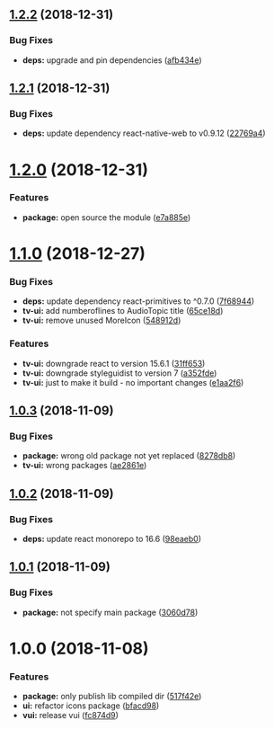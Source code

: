 ## [1.2.2](https://github.com/vgmtv/tv-ui.git/compare/v1.2.1...v1.2.2) (2018-12-31)


### Bug Fixes

* **deps:** upgrade and pin dependencies ([afb434e](https://github.com/vgmtv/tv-ui.git/commit/afb434e))

## [1.2.1](https://github.com/vgmtv/tv-ui.git/compare/v1.2.0...v1.2.1) (2018-12-31)


### Bug Fixes

* **deps:** update dependency react-native-web to v0.9.12 ([22769a4](https://github.com/vgmtv/tv-ui.git/commit/22769a4))

# [1.2.0](https://github.com/vgmtv/tv-ui.git/compare/v1.1.0...v1.2.0) (2018-12-31)


### Features

* **package:** open source the module ([e7a885e](https://github.com/vgmtv/tv-ui.git/commit/e7a885e))

# [1.1.0](https://github.com/vgmtv/tv-ui.git/compare/v1.0.3...v1.1.0) (2018-12-27)


### Bug Fixes

* **deps:** update dependency react-primitives to ^0.7.0 ([7f68944](https://github.com/vgmtv/tv-ui.git/commit/7f68944))
* **tv-ui:** add numberoflines to AudioTopic title ([65ce18d](https://github.com/vgmtv/tv-ui.git/commit/65ce18d))
* **tv-ui:** remove unused MoreIcon ([548912d](https://github.com/vgmtv/tv-ui.git/commit/548912d))


### Features

* **tv-ui:** downgrade react to version 15.6.1 ([31ff653](https://github.com/vgmtv/tv-ui.git/commit/31ff653))
* **tv-ui:** downgrade styleguidist to version 7 ([a352fde](https://github.com/vgmtv/tv-ui.git/commit/a352fde))
* **tv-ui:** just to make it build - no important changes ([e1aa2f6](https://github.com/vgmtv/tv-ui.git/commit/e1aa2f6))

## [1.0.3](https://github.com/vgmtv/tv-ui.git/compare/v1.0.2...v1.0.3) (2018-11-09)


### Bug Fixes

* **package:** wrong old package not yet replaced ([8278db8](https://github.com/vgmtv/tv-ui.git/commit/8278db8))
* **tv-ui:** wrong packages ([ae2861e](https://github.com/vgmtv/tv-ui.git/commit/ae2861e))

## [1.0.2](https://github.com/vgmtv/tv-ui.git/compare/v1.0.1...v1.0.2) (2018-11-09)


### Bug Fixes

* **deps:** update react monorepo to 16.6 ([98eaeb0](https://github.com/vgmtv/tv-ui.git/commit/98eaeb0))

## [1.0.1](https://github.com/vgmtv/tv-ui.git/compare/v1.0.0...v1.0.1) (2018-11-09)


### Bug Fixes

* **package:** not specify main package ([3060d78](https://github.com/vgmtv/tv-ui.git/commit/3060d78))

# 1.0.0 (2018-11-08)


### Features

* **package:** only publish lib compiled dir ([517f42e](https://github.com/vgmtv/tv-ui.git/commit/517f42e))
* **ui:** refactor icons package ([bfacd98](https://github.com/vgmtv/tv-ui.git/commit/bfacd98))
* **vui:** release vui ([fc874d9](https://github.com/vgmtv/tv-ui.git/commit/fc874d9))
